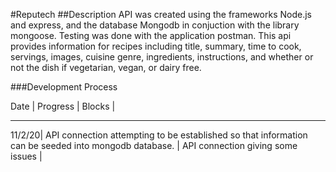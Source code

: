#Reputech
##Description
API was created using the frameworks Node.js and express, and the database Mongodb in conjuction with the library mongoose. Testing was done with the application postman. This api provides information for recipes including title, summary, time to cook, servings, images, cuisine genre, ingredients, instructions, and whether or not the dish if vegetarian, vegan, or dairy free.

###Development Process

Date | Progress | Blocks | 
----- ---------- ---------
11/2/20| API connection attempting to be established so that information can be seeded into mongodb database. | API connection giving some issues |
